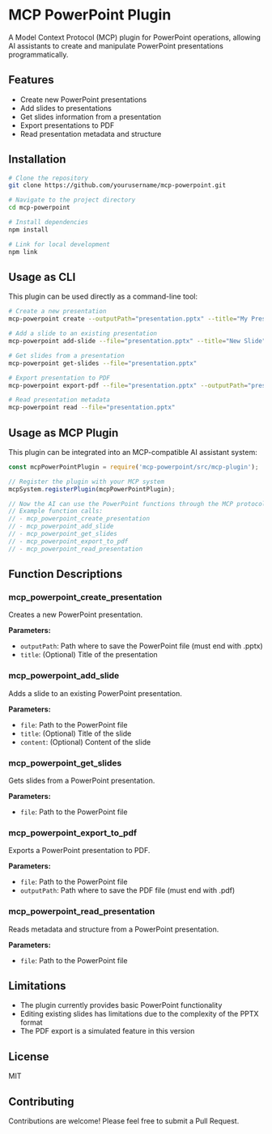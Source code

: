 # MCP PowerPoint Plugin

A Model Context Protocol (MCP) plugin for PowerPoint operations, allowing AI assistants to create and manipulate PowerPoint presentations programmatically.

## Features

- Create new PowerPoint presentations
- Add slides to presentations
- Get slides information from a presentation
- Export presentations to PDF
- Read presentation metadata and structure

## Installation

```bash
# Clone the repository
git clone https://github.com/yourusername/mcp-powerpoint.git

# Navigate to the project directory
cd mcp-powerpoint

# Install dependencies
npm install

# Link for local development
npm link
```

## Usage as CLI

This plugin can be used directly as a command-line tool:

```bash
# Create a new presentation
mcp-powerpoint create --outputPath="presentation.pptx" --title="My Presentation"

# Add a slide to an existing presentation
mcp-powerpoint add-slide --file="presentation.pptx" --title="New Slide" --content="This is the content of the slide"

# Get slides from a presentation
mcp-powerpoint get-slides --file="presentation.pptx"

# Export presentation to PDF
mcp-powerpoint export-pdf --file="presentation.pptx" --outputPath="presentation.pdf"

# Read presentation metadata
mcp-powerpoint read --file="presentation.pptx"
```

## Usage as MCP Plugin

This plugin can be integrated into an MCP-compatible AI assistant system:

```javascript
const mcpPowerPointPlugin = require('mcp-powerpoint/src/mcp-plugin');

// Register the plugin with your MCP system
mcpSystem.registerPlugin(mcpPowerPointPlugin);

// Now the AI can use the PowerPoint functions through the MCP protocol
// Example function calls:
// - mcp_powerpoint_create_presentation
// - mcp_powerpoint_add_slide
// - mcp_powerpoint_get_slides
// - mcp_powerpoint_export_to_pdf
// - mcp_powerpoint_read_presentation
```

## Function Descriptions

### mcp_powerpoint_create_presentation

Creates a new PowerPoint presentation.

**Parameters:**
- `outputPath`: Path where to save the PowerPoint file (must end with .pptx)
- `title`: (Optional) Title of the presentation

### mcp_powerpoint_add_slide

Adds a slide to an existing PowerPoint presentation.

**Parameters:**
- `file`: Path to the PowerPoint file
- `title`: (Optional) Title of the slide
- `content`: (Optional) Content of the slide

### mcp_powerpoint_get_slides

Gets slides from a PowerPoint presentation.

**Parameters:**
- `file`: Path to the PowerPoint file

### mcp_powerpoint_export_to_pdf

Exports a PowerPoint presentation to PDF.

**Parameters:**
- `file`: Path to the PowerPoint file
- `outputPath`: Path where to save the PDF file (must end with .pdf)

### mcp_powerpoint_read_presentation

Reads metadata and structure from a PowerPoint presentation.

**Parameters:**
- `file`: Path to the PowerPoint file

## Limitations

- The plugin currently provides basic PowerPoint functionality
- Editing existing slides has limitations due to the complexity of the PPTX format
- The PDF export is a simulated feature in this version

## License

MIT

## Contributing

Contributions are welcome! Please feel free to submit a Pull Request. 